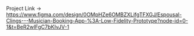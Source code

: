 Project Link -> https://www.figma.com/design/0OMpHZe6OMBZXLifgTFXGJ/Espousal-Clings---Musician-Booking-App-%3A-Low-Fidelity-Prototype?node-id=0-1&t=BeR2wlFgC7bKIvJV-1
